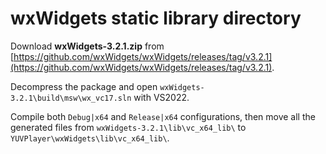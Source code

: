 wxWidgets static library directory
===

Download **wxWidgets-3.2.1.zip** from
 [https://github.com/wxWidgets/wxWidgets/releases/tag/v3.2.1](https://github.com/wxWidgets/wxWidgets/releases/tag/v3.2.1).

Decompress the package and open `wxWidgets-3.2.1\build\msw\wx_vc17.sln` with VS2022.

Compile both `Debug|x64` and `Release|x64` configurations, then move all the generated files from `wxWidgets-3.2.1\lib\vc_x64_lib\` to `YUVPlayer\wxWidgets\lib\vc_x64_lib\`.
